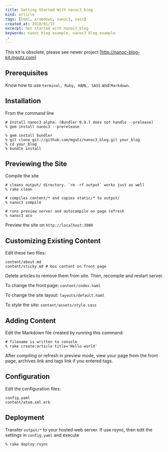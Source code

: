 ```yaml
---
title: Getting Started With nanoc3_blog 
kind: article
tags: [haml, kramdown, nanoc3, sass]
created_at: 2010/01/15
excerpt: Get started with nanoc3_blog
keywords: nanoc blog example, nanoc3 blog example
_:
---
```


This kit is obsolete, please see newer project [http://nanoc-blog-kit.mgutz.com]

## Prerequisites

Know how to use `terminal, Ruby, HAML, SASS` and `Markdown`.

## Installation

From the command line

    # Install nanoc3 alpha. (Bundler 0.9.7 does not handle --prelease)
    % gem install nanoc3 --prerelease

    % gem install bundler
    % git clone git://github.com/mgutz/nanoc3_blog.git your_blog
    % cd your_blog
    % bundle install


## Previewing the Site

Compile the site

    # cleans output/ directory. `rm -rf output` works just as well
    % rake clean 

    # compiles content/* and copies static/* to output/
    % nanoc3 compile

    # runs preview server and autocompile on page refresh
    % nanoc3 aco

Preview the site on `http://localhost:3000`


## Customizing Existing Content

Edit these two files:

    content/about.md
    content/sticky.md # box content on front page

Delete articles to remove them from site. Then, recompile and restart server.

To change the front page: `content/index.haml`

To change the site layout: `layouts/default.haml`

To style the site: `content/assets/style.sass`


## Adding Content

Edit the Markdown file created by running this command:

    # filename is written to console
    % rake create:article title='Hello world'

After compiling or refresh in preview mode, view your page from the front page, archives link and tags link 
if you entered tags.


## Configuration

Edit the configuration files:

    config.yaml
    content/atom.xml.erb

## Deployment

Transfer `output/*` to your hosted web server. If use rsync, then
edit the settings in `config.yaml` and execute

    % rake deploy:rsync
